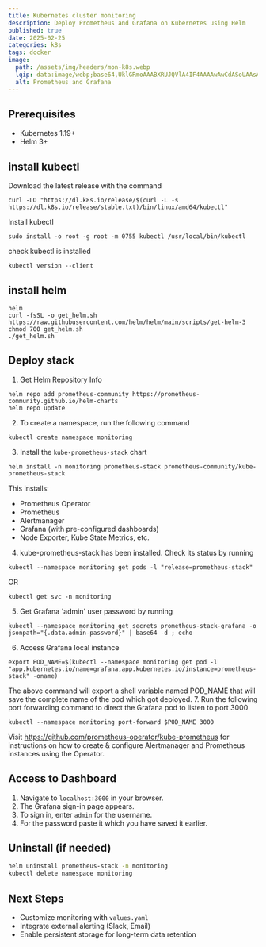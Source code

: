 ```yaml
---
title: Kubernetes cluster monitoring
description: Deploy Prometheus and Grafana on Kubernetes using Helm
published: true
date: 2025-02-25
categories: k8s
tags: docker
image:
  path: /assets/img/headers/mon-k8s.webp
  lqip: data:image/webp;base64,UklGRmoAAABXRUJQVlA4IF4AAAAwAwCdASoUAAsAPpE6l0eloyIhMAgAsBIJZQAAW+V4VXrgAP762dYR2BWQL0+TP8gRxyryQVs5dHYeIqBOElBuq1BSdWTi9AA24+3bYz+rQkzpxBXsefs1zf4PAAAA
  alt: Prometheus and Grafana
---
```


## Prerequisites
- Kubernetes 1.19+
- Helm 3+

## install kubectl

Download the latest release with the command

```shell
curl -LO "https://dl.k8s.io/release/$(curl -L -s https://dl.k8s.io/release/stable.txt)/bin/linux/amd64/kubectl"
```

Install kubectl

```shell
sudo install -o root -g root -m 0755 kubectl /usr/local/bin/kubectl
```

check kubectl is installed

```shell
kubectl version --client
```

## install helm

```shell
helm
curl -fsSL -o get_helm.sh https://raw.githubusercontent.com/helm/helm/main/scripts/get-helm-3
chmod 700 get_helm.sh
./get_helm.sh
```

## Deploy stack

1. Get Helm Repository Info
```shell
helm repo add prometheus-community https://prometheus-community.github.io/helm-charts
helm repo update
```
2. To create a namespace, run the following command
```shell
kubectl create namespace monitoring
```
3. Install the `kube-prometheus-stack` chart
```shell
helm install -n monitoring prometheus-stack prometheus-community/kube-prometheus-stack
```
This installs:
- Prometheus Operator
- Prometheus
- Alertmanager
- Grafana (with pre-configured dashboards)
- Node Exporter, Kube State Metrics, etc.
4. kube-prometheus-stack has been installed. Check its status by running
```shell
kubectl --namespace monitoring get pods -l "release=prometheus-stack"
```
OR
```shell
kubectl get svc -n monitoring
```
5. Get Grafana 'admin' user password by running
```shell
kubectl --namespace monitoring get secrets prometheus-stack-grafana -o jsonpath="{.data.admin-password}" | base64 -d ; echo
```
6. Access Grafana local instance
```shell
export POD_NAME=$(kubectl --namespace monitoring get pod -l "app.kubernetes.io/name=grafana,app.kubernetes.io/instance=prometheus-stack" -oname)
```
The above command will export a shell variable named POD_NAME that will save the complete name of the pod which got deployed.
7. Run the following port forwarding command to direct the Grafana pod to listen to port 3000
```shell
kubectl --namespace monitoring port-forward $POD_NAME 3000
```

<!--
```shell
kubectl --namespace monitoring port-forward $POD_NAME 3000 --address='0.0.0.0'
```
-->

Visit <https://github.com/prometheus-operator/kube-prometheus> for instructions on how to create & configure Alertmanager and Prometheus instances using the Operator.

## Access to Dashboard

1. Navigate to `localhost:3000` in your browser.
2. The Grafana sign-in page appears.
3. To sign in, enter `admin` for the username.
4. For the password paste it which you have saved it earlier.

## Uninstall (if needed)
```sh
helm uninstall prometheus-stack -n monitoring
kubectl delete namespace monitoring
```
## Next Steps

- Customize monitoring with `values.yaml`
- Integrate external alerting (Slack, Email)
- Enable persistent storage for long-term data retention